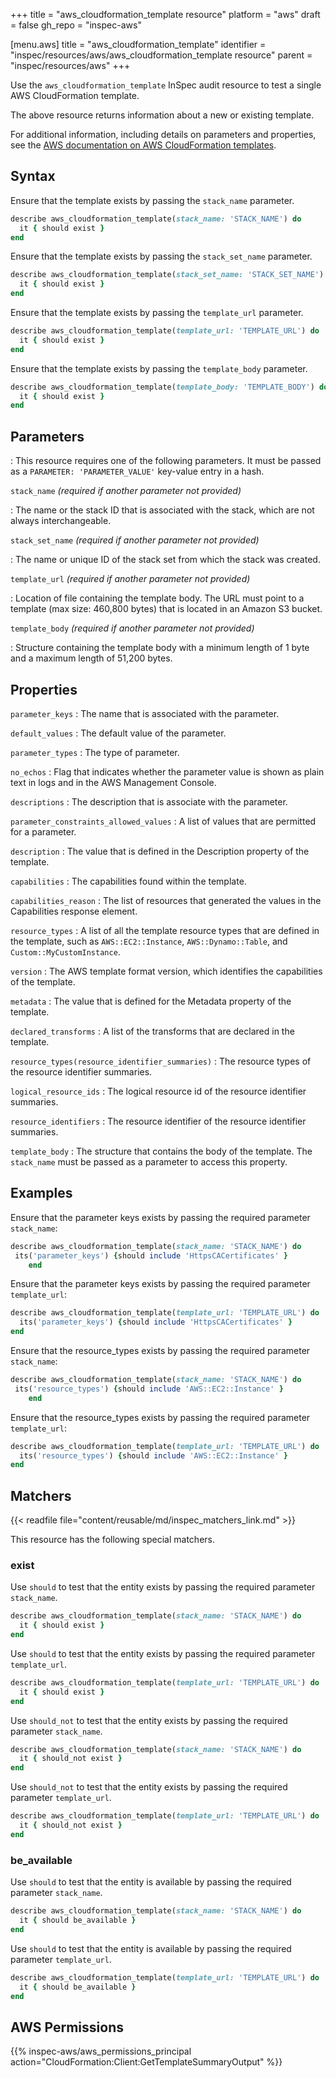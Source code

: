 +++
title = "aws_cloudformation_template resource"
platform = "aws"
draft = false
gh_repo = "inspec-aws"

[menu.aws]
title = "aws_cloudformation_template"
identifier = "inspec/resources/aws/aws_cloudformation_template resource"
parent = "inspec/resources/aws"
+++

Use the `aws_cloudformation_template` InSpec audit resource to test a single AWS CloudFormation template.

The above resource returns information about a new or existing template.

For additional information, including details on parameters and properties, see the [AWS documentation on AWS CloudFormation templates](https://aws.amazon.com/cloudformation/resources/templates/).

## Syntax

Ensure that the template exists by passing the `stack_name` parameter.

```ruby
describe aws_cloudformation_template(stack_name: 'STACK_NAME') do
  it { should exist }
end
```

Ensure that the template exists by passing the `stack_set_name` parameter.

```ruby
describe aws_cloudformation_template(stack_set_name: 'STACK_SET_NAME') do
  it { should exist }
end
```

Ensure that the template exists by passing the `template_url` parameter.

```ruby
describe aws_cloudformation_template(template_url: 'TEMPLATE_URL') do
  it { should exist }
end
```

Ensure that the template exists by passing the `template_body` parameter.

```ruby
describe aws_cloudformation_template(template_body: 'TEMPLATE_BODY') do
  it { should exist }
end
```

## Parameters

: This resource requires one of the following parameters.
  It must be passed as a `PARAMETER: 'PARAMETER_VALUE'` key-value entry in a hash.

`stack_name` _(required if another parameter not provided)_

: The name or the stack ID that is associated with the stack, which are not always interchangeable.

`stack_set_name` _(required if another parameter not provided)_

: The name or unique ID of the stack set from which the stack was created.

`template_url` _(required if another parameter not provided)_

: Location of file containing the template body. The URL must point to a template (max size: 460,800 bytes) that is located in an Amazon S3 bucket.

`template_body` _(required if another parameter not provided)_

: Structure containing the template body with a minimum length of 1 byte and a maximum length of 51,200 bytes.

## Properties

`parameter_keys`
: The name that is associated with the parameter.

`default_values`
: The default value of the parameter.

`parameter_types`
: The type of parameter.

`no_echos`
: Flag that indicates whether the parameter value is shown as plain text in logs and in the AWS Management Console.

`descriptions`
: The description that is associate with the parameter.

`parameter_constraints_allowed_values`
: A list of values that are permitted for a parameter.

`description`
: The value that is defined in the Description property of the template.

`capabilities`
: The capabilities found within the template.

`capabilities_reason`
: The list of resources that generated the values in the Capabilities response element.

`resource_types`
: A list of all the template resource types that are defined in the template, such as `AWS::EC2::Instance`, `AWS::Dynamo::Table`, and `Custom::MyCustomInstance`.

`version`
: The AWS template format version, which identifies the capabilities of the template.

`metadata`
: The value that is defined for the Metadata property of the template.

`declared_transforms`
: A list of the transforms that are declared in the template.

`resource_types(resource_identifier_summaries)`
: The resource types of the resource identifier summaries.

`logical_resource_ids`
: The logical resource id of the resource identifier summaries.

`resource_identifiers`
: The resource identifier of the resource identifier summaries.

`template_body`
: The structure that contains the body of the template. The `stack_name` must be passed as a parameter to access this property.

## Examples

Ensure that the parameter keys exists by passing the required parameter `stack_name`:

```ruby
describe aws_cloudformation_template(stack_name: 'STACK_NAME') do
 its('parameter_keys') {should include 'HttpsCACertificates' }
    end
```

Ensure that the parameter keys exists by passing the required parameter `template_url`:

```ruby
describe aws_cloudformation_template(template_url: 'TEMPLATE_URL') do
  its('parameter_keys') {should include 'HttpsCACertificates' }
end
```

Ensure that the resource_types exists by passing the required parameter `stack_name`:

```ruby
describe aws_cloudformation_template(stack_name: 'STACK_NAME') do
 its('resource_types') {should include 'AWS::EC2::Instance' }
    end
```

Ensure that the resource_types exists by passing the required parameter `template_url`:

```ruby
describe aws_cloudformation_template(template_url: 'TEMPLATE_URL') do
  its('resource_types') {should include 'AWS::EC2::Instance' }
end
```

## Matchers

{{< readfile file="content/reusable/md/inspec_matchers_link.md" >}}

This resource has the following special matchers.

### exist

Use `should` to test that the entity exists by passing the required parameter `stack_name`.

```ruby
describe aws_cloudformation_template(stack_name: 'STACK_NAME') do
  it { should exist }
end
```

Use `should` to test that the entity exists by passing the required parameter `template_url`.

```ruby
describe aws_cloudformation_template(template_url: 'TEMPLATE_URL') do
  it { should exist }
end
```

Use `should_not` to test that the entity exists by passing the required parameter `stack_name`.

```ruby
describe aws_cloudformation_template(stack_name: 'STACK_NAME') do
  it { should_not exist }
end
```

Use `should_not` to test that the entity exists by passing the required parameter `template_url`.

```ruby
describe aws_cloudformation_template(template_url: 'TEMPLATE_URL') do
  it { should_not exist }
end
```

### be_available

Use `should` to test that the entity is available by passing the required parameter `stack_name`.

```ruby
describe aws_cloudformation_template(stack_name: 'STACK_NAME') do
  it { should be_available }
end
```

Use `should` to test that the entity is available by passing the required parameter `template_url`.

```ruby
describe aws_cloudformation_template(template_url: 'TEMPLATE_URL') do
  it { should be_available }
end
```

## AWS Permissions

{{% inspec-aws/aws_permissions_principal action="CloudFormation:Client:GetTemplateSummaryOutput" %}}
